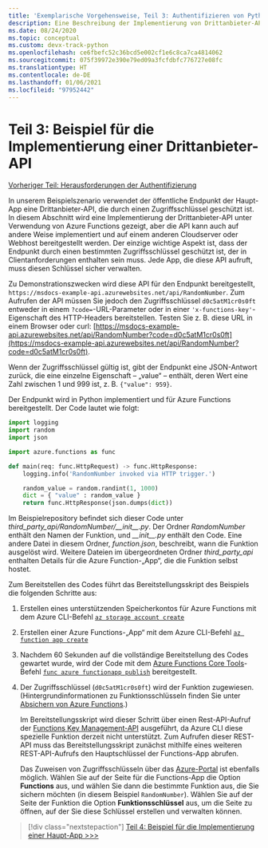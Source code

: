 ```yaml
---
title: 'Exemplarische Vorgehensweise, Teil 3: Authentifizieren von Python-Apps bei Azure-Diensten'
description: Eine Beschreibung der Implementierung von Drittanbieter-APIs mithilfe von Azure Functions und der Art und Weise, wie der Endpunkt durch einen Zugriffsschlüssel geschützt wird.
ms.date: 08/24/2020
ms.topic: conceptual
ms.custom: devx-track-python
ms.openlocfilehash: ce6fbefc52c36bcd5e002cf1e6c8ca7ca4814062
ms.sourcegitcommit: 075f39972e390e79ed09a3fcfdbfc776727e08fc
ms.translationtype: HT
ms.contentlocale: de-DE
ms.lasthandoff: 01/06/2021
ms.locfileid: "97952442"
---
```

# <a name="part-3-example-third-party-api-implementation"></a>Teil 3: Beispiel für die Implementierung einer Drittanbieter-API

[Vorheriger Teil: Herausforderungen der Authentifizierung](walkthrough-tutorial-authentication-02.md)

In unserem Beispielszenario verwendet der öffentliche Endpunkt der Haupt-App eine Drittanbieter-API, die durch einen Zugriffsschlüssel geschützt ist. In diesem Abschnitt wird eine Implementierung der Drittanbieter-API unter Verwendung von Azure Functions gezeigt, aber die API kann auch auf andere Weise implementiert und auf einem anderen Cloudserver oder Webhost bereitgestellt werden. Der einzige wichtige Aspekt ist, dass der Endpunkt durch einen bestimmten Zugriffsschlüssel geschützt ist, der in Clientanforderungen enthalten sein muss. Jede App, die diese API aufruft, muss diesen Schlüssel sicher verwalten.

Zu Demonstrationszwecken wird diese API für den Endpunkt bereitgestellt, `https://msdocs-example-api.azurewebsites.net/api/RandomNumber`. Zum Aufrufen der API müssen Sie jedoch den Zugriffsschlüssel `d0c5atM1cr0s0ft` entweder in einem `?code=`-URL-Parameter oder in einer `'x-functions-key'`-Eigenschaft des HTTP-Headers bereitstellen. Testen Sie z. B. diese URL in einem Browser oder curl: [https://msdocs-example-api.azurewebsites.net/api/RandomNumber?code=d0c5atM1cr0s0ft](https://msdocs-example-api.azurewebsites.net/api/RandomNumber?code=d0c5atM1cr0s0ft).

Wenn der Zugriffsschlüssel gültig ist, gibt der Endpunkt eine JSON-Antwort zurück, die eine einzelne Eigenschaft – „value“ – enthält, deren Wert eine Zahl zwischen 1 und 999 ist, z. B. `{"value": 959}`.

Der Endpunkt wird in Python implementiert und für Azure Functions bereitgestellt. Der Code lautet wie folgt:

```python
import logging
import random
import json

import azure.functions as func

def main(req: func.HttpRequest) -> func.HttpResponse:
    logging.info('RandomNumber invoked via HTTP trigger.')

    random_value = random.randint(1, 1000)
    dict = { "value" : random_value }
    return func.HttpResponse(json.dumps(dict))
```

Im Beispielrepository befindet sich dieser Code unter *third_party_api/RandomNumber/\_\_init\_\_.py*. Der Ordner *RandomNumber* enthält den Namen der Funktion, und *\_\_init\_\_.py* enthält den Code. Eine andere Datei in diesem Ordner, *function.json*, beschreibt, wann die Funktion ausgelöst wird. Weitere Dateien im übergeordneten Ordner *third_party_api* enthalten Details für die Azure Function-„App“, die die Funktion selbst hostet.

Zum Bereitstellen des Codes führt das Bereitstellungsskript des Beispiels die folgenden Schritte aus:

1. Erstellen eines unterstützenden Speicherkontos für Azure Functions mit dem Azure CLI-Befehl [`az storage account create`](/cli/azure/storage/account#az-storage-account-create)

1. Erstellen einer Azure Functions-„App“ mit dem Azure CLI-Befehl [`az function app create`](/cli/azure/functionapp#az-functionapp-create)

1. Nachdem 60 Sekunden auf die vollständige Bereitstellung des Codes gewartet wurde, wird der Code mit dem [Azure Functions Core Tools](/azure/azure-functions/functions-run-local?tabs=linux%2Ccsharp%2Cbash)-Befehl [`func azure functionapp publish`](/azure/azure-functions/functions-run-local?tabs=linux%2Ccsharp%2Cbash#project-file-deployment) bereitgestellt.

1. Der Zugriffsschlüssel (`d0c5atM1cr0s0ft`) wird der Funktion zugewiesen. (Hintergrundinformationen zu Funktionsschlüsseln finden Sie unter [Absichern von Azure Functions](/azure/azure-functions/security-concepts).)

    Im Bereitstellungsskript wird dieser Schritt über einen Rest-API-Aufruf der [Functions Key Management-API](https://github.com/Azure/azure-functions-host/wiki/Key-management-API) ausgeführt, da Azure CLI diese spezielle Funktion derzeit nicht unterstützt. Zum Aufrufen dieser REST-API muss das Bereitstellungsskript zunächst mithilfe eines weiteren REST-API-Aufrufs den Hauptschlüssel der Functions-App abrufen.

    Das Zuweisen von Zugriffsschlüsseln über das [Azure-Portal](https://portal.azure.com) ist ebenfalls möglich. Wählen Sie auf der Seite für die Functions-App die Option **Functions** aus, und wählen Sie dann die bestimmte Funktion aus, die Sie sichern möchten (in diesem Beispiel `RandomNumber`). Wählen Sie auf der Seite der Funktion die Option **Funktionsschlüssel** aus, um die Seite zu öffnen, auf der Sie diese Schlüssel erstellen und verwalten können.

> [!div class="nextstepaction"]
> [Teil 4: Beispiel für die Implementierung einer Haupt-App >>>](walkthrough-tutorial-authentication-04.md)
